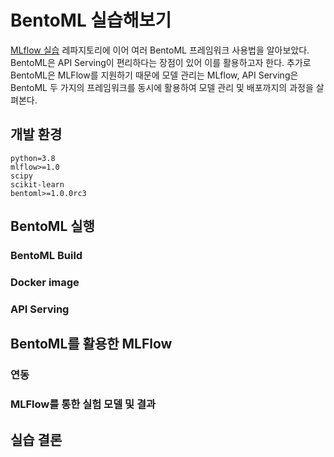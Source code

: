 # BentoML 실습해보기

[MLflow 실습](https://github.com/jaeyeongs/mlflow_example) 레파지토리에 이어 여러 BentoML 프레임워크 사용법을 알아보았다.
BentoML은 API Serving이 편리하다는 장점이 있어 이를 활용하고자 한다. 추가로 BentoML은 MLFlow를 지원하기 때문에 모델 관리는 MLflow, API Serving은 BentoML 두 가지의 프레임워크를 동시에 활용하여 모델 관리 및 배포까지의 과정을 살펴본다.

## 개발 환경

```
python=3.8
mlflow>=1.0
scipy
scikit-learn
bentoml>=1.0.0rc3
```

## BentoML 실행

### BentoML Build

### Docker image

### API Serving

## BentoML를 활용한 MLFlow

### 연동

### MLFlow를 통한 실험 모델 및 결과


## 실습 결론
